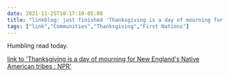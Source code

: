 ```yaml
---
date: 2021-11-25T10:17:10-05:00
title: "linkblog: just finished 'Thanksgiving is a day of mourning for New England's Native American tribes : NPR'"
tags: ["link","Communities","Thanksgiving","First Nations"]
---
```

Humbling read today.
 
[link to 'Thanksgiving is a day of mourning for New England's Native American tribes : NPR'](https://www.npr.org/2021/11/25/1059212893/native-american-tribes-are-gathering-in-plymouth-to-mourn-on-thanksgiving)

